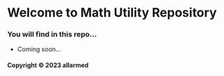 # Welcome to Math Utility Repository
### You will find in this repo...

* Coming soon...

#### Copyright &#169; 2023 allarmed